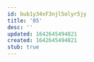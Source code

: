 ```yaml
---
id: bub1y34xF3njl5olyr5jy
title: '05'
desc: ''
updated: 1642645494821
created: 1642645494821
stub: true
---
```


